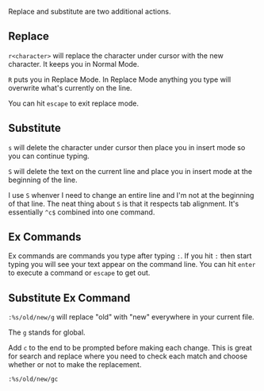 Replace and substitute are two additional actions.

## Replace

`r<character>` will replace the character under cursor with the new character. It keeps you in Normal Mode.

`R` puts you in Replace Mode. In Replace Mode anything you type will overwrite what's currently on the line.

You can hit `escape` to exit replace mode.

## Substitute

`s` will delete the character under cursor then place you in insert mode so
you can continue typing.

`S` will delete the text on the current line and place you in insert mode at
the beginning of the line.

I use `S` whenver I need to change an entire line and I'm not at the
beginning of that line. The neat thing about `S` is that it respects tab
alignment. It's essentially `^c$` combined into one command.

## Ex Commands

Ex commands are commands you type after typing `:`. If you hit `:` then
start typing you will see your text appear on the command line. You can hit
`enter` to execute a command or `escape` to get out.

## Substitute Ex Command

`:%s/old/new/g` will replace "old" with "new" everywhere in your current
file.

The `g` stands for global.

Add `c` to the end to be prompted before making each change. This is great
for search and replace where you need to check each match and choose
whether or not to make the replacement.

`:%s/old/new/gc`
